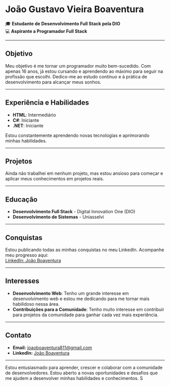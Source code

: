 # João Gustavo Vieira Boaventura

🎓 **Estudante de Desenvolvimento Full Stack pela DIO**  
💻 **Aspirante a Programador Full Stack**

---

## Objetivo

Meu objetivo é me tornar um programador muito bem-sucedido. Com apenas 16 anos, já estou cursando e aprendendo ao máximo para seguir na profissão que escolhi. Dedico-me ao estudo contínuo e à prática de desenvolvimento para alcançar meus sonhos.

---

## Experiência e Habilidades

- **HTML**: Intermediário
- **C#**: Iniciante
- **.NET**: Iniciante

Estou constantemente aprendendo novas tecnologias e aprimorando minhas habilidades.

---

## Projetos

Ainda não trabalhei em nenhum projeto, mas estou ansioso para começar e aplicar meus conhecimentos em projetos reais.

---

## Educação

- **Desenvolvimento Full Stack** - Digital Innovation One (DIO)
- **Desenvolvimento de Sistemas** - Uniasselvi

---

## Conquistas

Estou publicando todas as minhas conquistas no meu LinkedIn. Acompanhe meu progresso aqui:  
[LinkedIn: João Boaventura](https://www.linkedin.com/in/joão-boaventura-249982323/)

---

## Interesses

- **Desenvolvimento Web**: Tenho um grande interesse em desenvolvimento web e estou me dedicando para me tornar mais habilidoso nessa área.
- **Contribuições para a Comunidade**: Tenho muito interesse em contribuir para projetos da comunidade para ganhar cada vez mais experiência.

---

## Contato

- **Email:** [joaoboaventura811@gmail.com](mailto:joaoboaventura811@gmail.com)
- **LinkedIn:** [João Boaventura](https://www.linkedin.com/in/joão-boaventura-249982323/)

---

Estou entusiasmado para aprender, crescer e colaborar com a comunidade de desenvolvedores. Estou aberto a novas oportunidades e desafios que me ajudem a desenvolver minhas habilidades e conhecimentos.
S